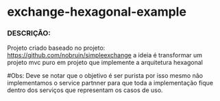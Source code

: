 # exchange-hexagonal-example

### DESCRIÇÃO: 
Projeto criado baseado no projeto: https://github.com/nobruin/simpleexchange a ideia é transformar um projeto mvc 
puro em projeto que implemente a arquitetura hexagonal

#Obs:
Deve se notar que o objetivo é ser purista por isso mesmo não implementamos o service partnner para que toda a implementação 
fique dentro dos serviços que representam os casos de uso.

